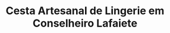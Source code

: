 ---
title: "Cesta Artesanal de Lingerie em Conselheiro Lafaiete"
description: "Para um presente íntimo e sofisticado, escolha uma cesta artesanal de lingerie em Conselheiro Lafaiete. Feita com delicadeza, é a opção ideal para ocasiões especiais."
layout: "home.html"
permalink: "/cesta-artesanal-de-lingerie-em-conselheiro-lafaiete/"
---